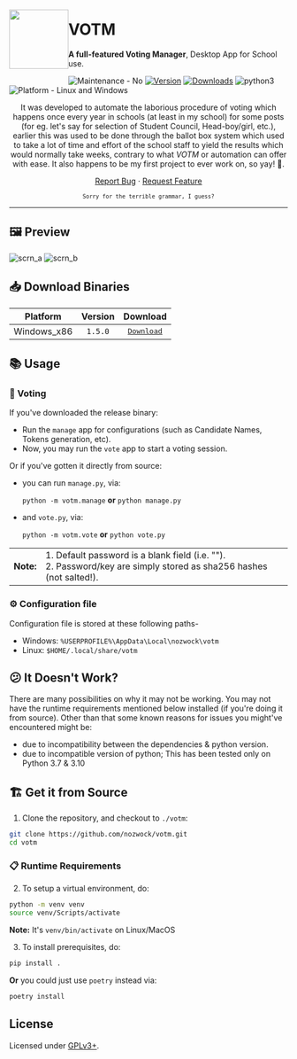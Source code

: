 <img src="https://user-images.githubusercontent.com/57829219/154505391-b8b8d7d4-7e0a-4e80-a5bf-87f91b90cd24.png" align="left" height="107px" hspace="0px" vspace="20px">

# VOTM

**A full-featured Voting Manager**, Desktop App for School use.

<!-- just in case, that img used above(atleast the source of it) is not mine, at this point in time idk where I had gotten it from -->

<!--
<p align="center">
<a href="https://github.com/sgrkmr/votm"><img alt="votm" src="https://user-images.githubusercontent.com/57829219/76256135-6d241b80-6275-11ea-96dc-f512f4a0c91a.png"></a>
</p>
-->

<!--<p align="center">-->
![Maintenance - No](https://img.shields.io/maintenance/no/2021.svg?color=red&style=flat-square)
[![Version](https://img.shields.io/github/v/tag/nozwock/votm.svg?label=version&style=flat-square&color=blueviolet)](https://GitHub.com/sgrkmr/votm/releases/)
[![Downloads](https://img.shields.io/github/downloads/nozwock/votm/total.svg?style=flat-square)](https://GitHub.com/sgrkmr/votm/releases/)
![python3](https://img.shields.io/badge/Python-3.7%20|%203.10-blue?style=flat-square)
![Platform - Linux and Windows](https://img.shields.io/badge/Platfrom-Linux%20|%20Windows-darkgreen?style=flat-square)
<!--<a href="https://github.com/sgrkmr/votm/commits/master"><img alt="Commits" src="https://img.shields.io/github/last-commit/sgrkmr/votm?style=flat-square"></a>-->
<!--<a href="https://GitHub.com/sgrkmr/votm/graphs/contributors/"><img alt="Contributors" src="https://img.shields.io/github/contributors/sgrkmr/votm.svg?style=flat-square"></a>-->
<!--<a href="https://opensource.org/licenses/GPL-3.0"><img alt="License: GPL-3.0" src="https://img.shields.io/github/license/sgrkmr/votm.svg?style=flat-square"></a>-->
<!--<a href="https://github.com/psf/black"><img alt="Code style" src="https://img.shields.io/badge/code%20style-black-000000.svg?style=flat-square"></a>-->
<!--</p>-->

<p align="center">
It was developed to automate the laborious procedure of voting which happens once every year in schools (at least in my school) for some posts (for eg. let's say for selection of Student Council, Head-boy/girl, etc.), earlier this was used to be done through the ballot box system which used to take a lot of time and effort of the school staff to yield the results which would normally take weeks, contrary to what <i>VOTM</i> or automation can offer with ease. It also happens to be my first project to ever work on, so yay! 🎉.
</p>

<p align="center">
<a href="https://github.com/nozwock/votm/issues/new/choose">Report Bug</a> · <a href="https://github.com/nozwock/votm/issues/new/choose">Request Feature</a>
</p>

<p align="center">
<sub><code>Sorry for the terrible grammar, I guess?</code></sub>
</p>

---


## 🖼️ Preview

![scrn_a](https://user-images.githubusercontent.com/57829219/76254956-57155b80-6273-11ea-82ec-984872c89c4a.png)
![scrn_b](https://user-images.githubusercontent.com/57829219/76254969-5f6d9680-6273-11ea-9eb9-6dee2628f1f0.png)


## 📥 Download Binaries

|  Platform   | Version |                                     Download                                     |
| :---------: | :-----: | :------------------------------------------------------------------------------: |
| Windows_x86 | `1.5.0` | <kbd><a href="https://github.com/nozwock/votm/releases/">Download</a></kbd></br> |


## 📚 Usage

### 📄 Voting

If you've downloaded the release binary:
- Run the `manage` app for configurations (such as Candidate Names, Tokens generation, etc).
- Now, you may run the `vote` app to start a voting session.

Or if you've gotten it directly from source:
- you can run `manage.py`, via:

    `python -m votm.manage` **or** `python manage.py`
- and `vote.py`, via:
    
    `python -m votm.vote` **or** `python vote.py`

|           |                                                                                                                       |
| --------- | :-------------------------------------------------------------------------------------------------------------------- |
| **Note:** | 1. Default password is a blank field (i.e. ""). <br>2. Password/key are simply stored as sha256 hashes (not salted!). |

### ⚙️ Configuration file
Configuration file is stored at these following paths-
- Windows: `%USERPROFILE%\AppData\Local\nozwock\votm`
- Linux: `$HOME/.local/share/votm`


## 😕 It Doesn't Work?
There are many possibilities on why it may not be working. You may not have the runtime requirements mentioned below installed (if you're doing it from source). Other than that some known reasons for issues you might've encountered might be:
- due to incompatibility between the dependencies & python version.
- due to incompatible version of python; This has been tested only on Python 3.7 & 3.10


## 🏗️ Get it from Source

1. Clone the repository, and checkout to `./votm`:

```sh
git clone https://github.com/nozwock/votm.git
cd votm
```

### 📋 Runtime Requirements

2. To setup a virtual environment, do:
```sh
python -m venv venv
source venv/Scripts/activate
```

**Note:** It's `venv/bin/activate` on Linux/MacOS

3. To install prerequisites, do:

```sh
pip install .
```

**Or** you could just use `poetry` instead via:

```sh
poetry install
```

## License

Licensed under [GPLv3+](https://opensource.org/licenses/GPL-3.0).
